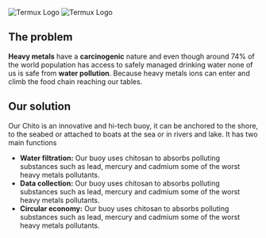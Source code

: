 ![Termux Logo](https://killmezed.com/chitodemo/assets/img/git-d.png#gh-dark-mode-only)
![Termux Logo](https://camo.githubusercontent.com/e7a5d9bf99e95c850f44f7c4e5387f0da8c99d431cae34334e045e0e083aac43/68747470733a2f2f6b696c6c6d657a65642e636f6d2f636869746f64656d6f2f6173736574732f696d672f6769742d6c2e706e672367682d6c696768742d6d6f64652d6f6e6c79#gh-light-mode-only)

## The problem
**Heavy metals** have a **carcinogenic** nature and even though around 74% of the world population has access to safely managed drinking water none of us is safe from **water pollution**. Because heavy metals ions can enter and climb the food chain reaching our tables.

## Our solution
Our Chito is an innovative and hi-tech buoy, it can be anchored to the shore, to the seabed or attached to boats at the sea or in rivers and lake. It has two main functions

 - **Water filtration:** Our buoy uses chitosan to absorbs polluting substances such as lead, mercury and cadmium some of the worst heavy metals pollutants.
 - **Data collection:** Our buoy uses chitosan to absorbs polluting substances such as lead, mercury and cadmium some of the worst heavy metals pollutants.
 - **Circular economy:** Our buoy uses chitosan to absorbs polluting substances such as lead, mercury and cadmium some of the worst heavy metals pollutants.
